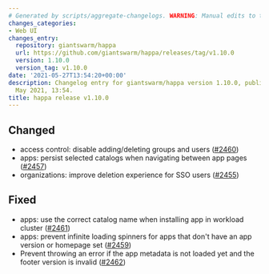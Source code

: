 ```yaml
---
# Generated by scripts/aggregate-changelogs. WARNING: Manual edits to this files will be overwritten.
changes_categories:
- Web UI
changes_entry:
  repository: giantswarm/happa
  url: https://github.com/giantswarm/happa/releases/tag/v1.10.0
  version: 1.10.0
  version_tag: v1.10.0
date: '2021-05-27T13:54:20+00:00'
description: Changelog entry for giantswarm/happa version 1.10.0, published on 27
  May 2021, 13:54.
title: happa release v1.10.0
---
```


## Changed

- access control: disable adding/deleting groups and users ([#2460](https://github.com/giantswarm/happa/pull/2460))
- apps: persist selected catalogs when navigating between app pages ([#2457](https://github.com/giantswarm/happa/pull/2457))
- organizations: improve deletion experience for SSO users ([#2455](https://github.com/giantswarm/happa/pull/2455))

## Fixed

- apps: use the correct catalog name when installing app in workload cluster ([#2461](https://github.com/giantswarm/happa/pull/2461))
- apps: prevent infinite loading spinners for apps that don't have an app version or homepage set ([#2459](https://github.com/giantswarm/happa/pull/2459))
- Prevent throwing an error if the app metadata is not loaded yet and the footer version is invalid ([#2462](https://github.com/giantswarm/happa/pull/2462))

